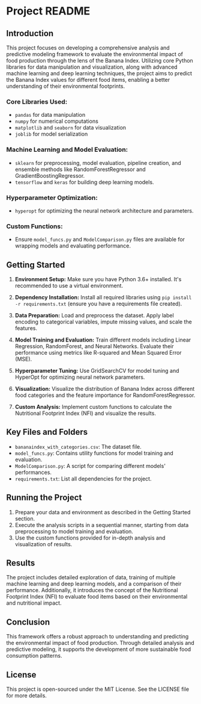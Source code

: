 # Project README

## Introduction

This project focuses on developing a comprehensive analysis and predictive modeling framework to evaluate the environmental impact of food production through the lens of the Banana Index. Utilizing core Python libraries for data manipulation and visualization, along with advanced machine learning and deep learning techniques, the project aims to predict the Banana Index values for different food items, enabling a better understanding of their environmental footprints.

### Core Libraries Used:

- `pandas` for data manipulation
- `numpy` for numerical computations
- `matplotlib` and `seaborn` for data visualization
- `joblib` for model serialization

### Machine Learning and Model Evaluation:

- `sklearn` for preprocessing, model evaluation, pipeline creation, and ensemble methods like RandomForestRegressor and GradientBoostingRegressor.
- `tensorflow` and `keras` for building deep learning models.

### Hyperparameter Optimization:

- `hyperopt` for optimizing the neural network architecture and parameters.

### Custom Functions:

- Ensure `model_funcs.py` and `ModelComparison.py` files are available for wrapping models and evaluating performance.

## Getting Started

1. **Environment Setup:** Make sure you have Python 3.6+ installed. It's recommended to use a virtual environment.

2. **Dependency Installation:** Install all required libraries using `pip install -r requirements.txt` (ensure you have a requirements file created).

3. **Data Preparation:** Load and preprocess the dataset. Apply label encoding to categorical variables, impute missing values, and scale the features.

4. **Model Training and Evaluation:** Train different models including Linear Regression, RandomForest, and Neural Networks. Evaluate their performance using metrics like R-squared and Mean Squared Error (MSE).

5. **Hyperparameter Tuning:** Use GridSearchCV for model tuning and HyperOpt for optimizing neural network parameters.

6. **Visualization:** Visualize the distribution of Banana Index across different food categories and the feature importance for RandomForestRegressor.

7. **Custom Analysis:** Implement custom functions to calculate the Nutritional Footprint Index (NFI) and visualize the results.

## Key Files and Folders

- `bananaindex_with_categories.csv`: The dataset file.
- `model_funcs.py`: Contains utility functions for model training and evaluation.
- `ModelComparison.py`: A script for comparing different models' performances.
- `requirements.txt`: List all dependencies for the project.

## Running the Project

1. Prepare your data and environment as described in the Getting Started section.
2. Execute the analysis scripts in a sequential manner, starting from data preprocessing to model training and evaluation.
3. Use the custom functions provided for in-depth analysis and visualization of results.

## Results

The project includes detailed exploration of data, training of multiple machine learning and deep learning models, and a comparison of their performance. Additionally, it introduces the concept of the Nutritional Footprint Index (NFI) to evaluate food items based on their environmental and nutritional impact.

## Conclusion

This framework offers a robust approach to understanding and predicting the environmental impact of food production. Through detailed analysis and predictive modeling, it supports the development of more sustainable food consumption patterns.

## License

This project is open-sourced under the MIT License. See the LICENSE file for more details.
